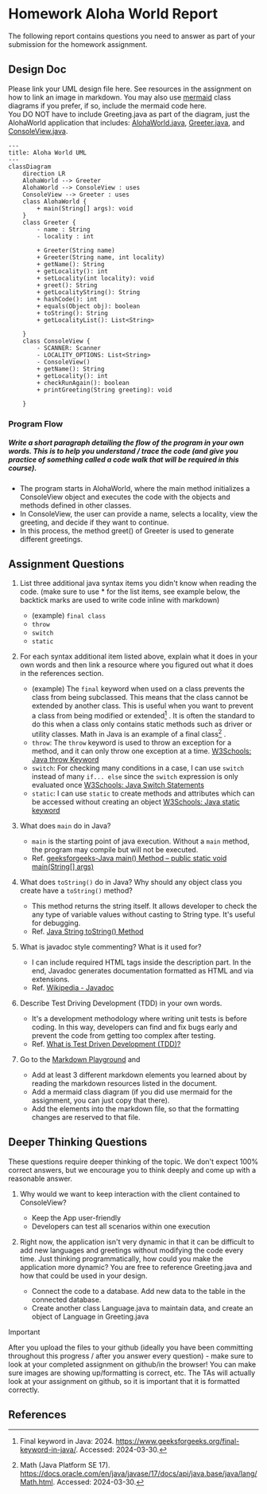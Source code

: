 # Homework Aloha World Report

The following report contains questions you need to answer as part of your submission for the homework assignment. 


## Design Doc
Please link your UML design file here. See resources in the assignment on how to
link an image in markdown. You may also use [mermaid] class diagrams if you prefer, if so, include the mermaid code here.  
You DO NOT have to include Greeting.java as part of the diagram, 
just the AlohaWorld application that includes: [AlohaWorld.java], [Greeter.java], and [ConsoleView.java].

```mermaid
---
title: Aloha World UML
---
classDiagram
    direction LR
    AlohaWorld --> Greeter 
    AlohaWorld --> ConsoleView : uses
    ConsoleView --> Greeter : uses
    class AlohaWorld {
        + main(String[] args): void
    }
    class Greeter {
        - name : String
        - locality : int
        
        + Greeter(String name)
        + Greeter(String name, int locality)
        + getName(): String
        + getLocality(): int
        + setLocality(int locality): void
        + greet(): String
        + getLocalityString(): String
        + hashCode(): int
        + equals(Object obj): boolean
        + toString(): String
        + getLocalityList(): List<String>

    }
    class ConsoleView {
        - SCANNER: Scanner
        - LOCALITY_OPTIONS: List<String>
        - ConsoleView()
        + getName(): String
        + getLocality(): int
        + checkRunAgain(): boolean
        + printGreeting(String greeting): void

    }
```

### Program Flow
##### Write a short paragraph detailing the flow of the program in your own words. This is to help you understand / trace the code (and give you practice of something called a code walk that will be required in this course).
- The program starts in AlohaWorld, where the main method initializes a ConsoleView object and executes the code with the objects and methods defined in other classes.
- In ConsoleView, the user can provide a name, selects a locality, view the greeting, and decide if they want to continue. 
- In this process, the method greet() of Greeter is used to generate different greetings.

## Assignment Questions

1. List three additional java syntax items you didn't know when reading the code.  (make sure to use * for the list items, see example below, the backtick marks are used to write code inline with markdown)
   
   * (example) `final class` 
   * `throw` 
   * `switch`
   * `static`

2. For each syntax additional item listed above, explain what it does in your own words and then link a resource where you figured out what it does in the references section. 

    * (example) The `final` keyword when used on a class prevents the class from being subclassed. This means that the class cannot be extended by another class. This is useful when you want to prevent a class from being modified or extended[^1] . It is often the standard to do this when a class only contains static methods such as driver or utility classes. Math in Java is an example of a final class[^2] .
    * `throw`: The `throw` keyword is used to throw an exception for a method, and it can only throw one exception at a time. [W3Schools: Java throw Keyword](https://www.w3schools.com/java/ref_keyword_throw.asp)
    * `switch`: For checking many conditions in a case, I can use `switch` instead of many `if... else` since the `switch` expression is only evaluated once [W3Schools: Java Switch Statements](https://www.w3schools.com/java/java_switch.asp#gsc.tab=0)
    * `static`: I can use `static` to create methods and attributes which can be accessed without creating an object [W3Schools: Java static keyword](https://www.w3schools.com/java/ref_keyword_static.asp)

3. What does `main` do in Java?
   - `main` is the starting point of java execution. Without a `main` method, the program may compile but will not be executed. 
   - Ref. [geeksforgeeks-Java main() Method – public static void main(String[] args)](https://www.geeksforgeeks.org/java-main-method-public-static-void-main-string-args/)

4. What does `toString()` do in Java? Why should any object class you create have a `toString()` method?
   - This method returns the string itself. It allows developer to check the any type of variable values without casting to String type. It's useful for debugging.
   - Ref. [Java String toString() Method](https://www.w3schools.com/java/ref_string_tostring.asp)

5. What is javadoc style commenting? What is it used for?
   - I can include required HTML tags inside the description part. In the end, Javadoc generates documentation formatted as HTML and via extensions. 
   - Ref. [Wikipedia - Javadoc](https://en.wikipedia.org/wiki/Javadoc)

6. Describe Test Driving Development (TDD) in your own words. 
   - It's a development methodology where writing unit tests is before coding. In this way, developers can find and fix bugs early and prevent the code from getting too complex after testing. 
   - Ref. [What is Test Driven Development (TDD)?](https://www.browserstack.com/guide/what-is-test-driven-development)

7. Go to the [Markdown Playground](MarkdownPlayground.md) and 
   * Add at least 3 different markdown elements you learned about by reading the markdown resources listed in the document. 
   * Add a mermaid class diagram (if you did use mermaid for the assignment, you can just copy that there). 
   * Add the elements into the markdown file, so that the formatting changes are reserved to that file. 


## Deeper Thinking Questions

These questions require deeper thinking of the topic. We don't expect 100% correct answers, but we encourage you to think deeply and come up with a reasonable answer. 


1. Why would we want to keep interaction with the client contained to ConsoleView?
   - Keep the App user-friendly
   - Developers can test all scenarios within one execution


2. Right now, the application isn't very dynamic in that it can be difficult to add new languages and greetings without modifying the code every time. 
   Just thinking programmatically,  how could you make the application more dynamic? You are free to reference Greeting.java and how that could be used in your design.
   - Connect the code to a database. Add new data to the table in the connected database.
   - Create another class Language.java to maintain data, and create an object of Language in Greeting.java


> [!IMPORTANT]
>  After you upload the files to your github (ideally you have been committing throughout this progress / after you answer every question) - make sure to look at your completed assignment on github/in the browser! You can make sure images are showing up/formatting is correct, etc. The TAs will actually look at your assignment on github, so it is important that it is formatted correctly.


## References

[^1]: Final keyword in Java: 2024. https://www.geeksforgeeks.org/final-keyword-in-java/. Accessed: 2024-03-30. 

[^2]: Math (Java Platform SE 17). https://docs.oracle.com/en/java/javase/17/docs/api/java.base/java/lang/Math.html. Accessed: 2024-03-30.


<!-- This is a comment, below this link the links in the document are placed here to make ti easier to read. This is an optional style for markdown, and often as a student you will include the links inline. for example [mermaid](https://mermaid.js.org/intro/syntax-reference.html) -->
[mermaid]: https://mermaid.js.org/intro/syntax-reference.html
[AlohaWorld.java]: src/main/java/student/AlohaWorld.java
[Greeter.java]: src/main/java/student/Greeter.java
[ConsoleView.java]: src/main/java/student/ConsoleView.java